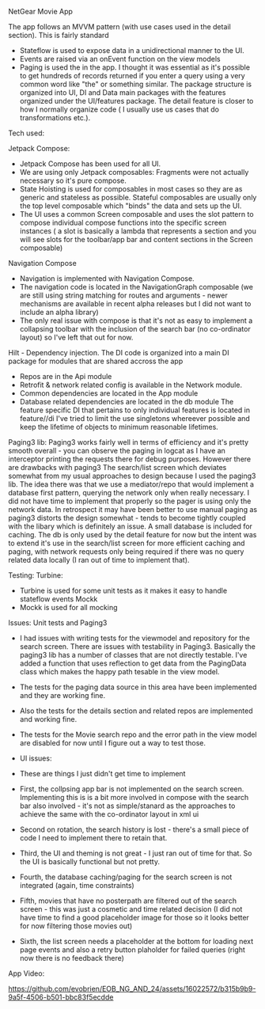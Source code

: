NetGear Movie App

The app follows an MVVM pattern (with use cases used in the detail section). This is fairly standard 
- Stateflow is used to expose data in a unidirectional manner to the UI.
- Events are raised via an onEvent function on the view models
- Paging is used the in the app. I thought it was essential as it's possible to get hundreds of records returned if you enter a query using a very common word like "the" or something similar.
The package structure is  organized into UI, DI and Data main packages with the features organized under the UI/features package.
The detail feature is closer to how I normally organize code ( I usually use us cases that do transformations etc.).

Tech used:

Jetpack Compose:
- Jetpack Compose has been used for all UI. 
- We are using only Jetpack composables: Fragments were not actually necessary so it's pure compose.
- State Hoisting is used for composables in most cases so they are as generic and stateless as possible. Stateful composables are usually only the top level composable which "binds" the data and sets up the UI.
- The UI uses a common Screen composable and uses the slot pattern to compose individual compose functions into the specific screen instances ( a slot is basically a lambda that represents a section and you will see slots for the toolbar/app bar and content sections in the Screen composable)
  
Navigation Compose
- Navigation is implemented with Navigation Compose.
- The navigation code is located in the NavigationGraph composable (we are still using string matching for routes and arguments - newer mechanisms are available in recent alpha releases but I did not want to include an alpha library)
- The only real issue with compose is that it's not as easy to implement a collapsing toolbar with the inclusion of the search bar (no co-ordinator layout) so I've left that out for now.

Hilt - Dependency injection.
The DI code is organized into a main DI package for modules that are shared accross the app
- Repos are in the Api module
- Retrofit & network related config is available in the Network module.
- Common dependencies are located in the App module
- Database related dependencies are located in the db module
The feature specific DI that pertains to only individual features is located in feature/<feature name>/di 
I've tried to limit the use singletons whereever possible and keep the lifetime of objects to minimum reasonable lifetimes.

Paging3 lib:
Paging3 works fairly well in terms of efficiency and it's pretty smooth overall - you can observe the paging in logcat as I have an interceptor printing the requests there for debug purposes. However there are drawbacks with paging3
The search/list screen which deviates somewhat from my usual approaches to design because I used the paging3 lib. The idea there was that we use a mediator/repo that would implement a database first pattern, querying the network only when really necessary. I did not have time to implement that properly so the pager is using only the network data. 
In retrospect it may have been better to use manual paging as paging3 distorts the design somewhat - tends to become tightly coupled with the libary which is definitely an issue. 
A small database is included for caching. The db is only used by the detail feature for now but the intent was to extend it's use in the search/list screen for more efficient caching and paging, with network requests only being required if there was no query related data locally (I ran out of time to implement that).

Testing:
Turbine:
- Turbine is used for some unit tests as it makes it easy to handle stateflow events
Mockk
- Mockk is used for all mocking


Issues:
Unit tests and Paging3
- I had issues with writing tests for the viewmodel and repository for the search screen. There are issues with testability in Paging3. Basically the paging3 lib has a number of classes that are not directly testable. I've added a function that uses reflection to get data from the PagingData class which makes the happy path tesable in the view model.
-  The tests for the paging data source in this area have been implemented and they are working fine.
-  Also the tests for the details section and related repos are implemented and working fine.
-  The tests for the Movie search repo and the error path in the view model are disabled for now until I figure out a way to test those.

- UI issues:
- These are things I just didn't get time to implement
- First, the collpsing app bar is not implemented on the search screen. Implementing this is is a bit more involved in compose with the search bar also involved - it's not as simple/stanard as the approaches to achieve the same with the co-ordinator layout in xml ui
- Second on rotation, the search history is lost - there's a small piece of code I need to implement there to retain that.
- Third, the UI and theming is not great - I just ran out of time for that. So the UI is basically functional but not pretty.
- Fourth, the database caching/paging  for the search screen is not integrated (again, time constraints)
- Fifth, movies that have no posterpath are filtered out of the search screen - this was just a cosmetic and time related decision (I did not have time to find a good placeholder image for those so it looks better for now filtering those movies out)
- Sixth, the list screen needs a placeholder at the bottom for loading next page events and also a retry button plaholder for failed queries (right now there is no feedback there)
  
  


App Video:

https://github.com/evobrien/EOB_NG_AND_24/assets/16022572/b315b9b9-9a5f-4506-b501-bbc83f5ecdde






